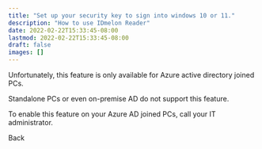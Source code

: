 ```yaml
---
title: "Set up your security key to sign into windows 10 or 11."
description: "How to use IDmelon Reader"
date: 2022-02-22T15:33:45-08:00
lastmod: 2022-02-22T15:33:45-08:00
draft: false
images: []
---
```



<p>Unfortunately, this feature is only available for Azure active directory joined PCs.</p>
<p>Standalone PCs or even on-premise AD do not support this feature.</p>
<p class='mb-5'>To enable this feature on your Azure AD joined PCs, call your IT administrator.</p>

<a id="back" role="button" class="btn btn-primary btn-lg d-block mb-3" >Back</a>

<style>

@media (max-width: 480px) {.navbar, .footer { display: none; }}
h1{
    color : #4395ec;
}
</style>

<script>
    const btnQRCodeScan = document.getElementById('back')
    btnQRCodeScan.addEventListener('click', (ev) => {
      history.back();  
    });
</script>
